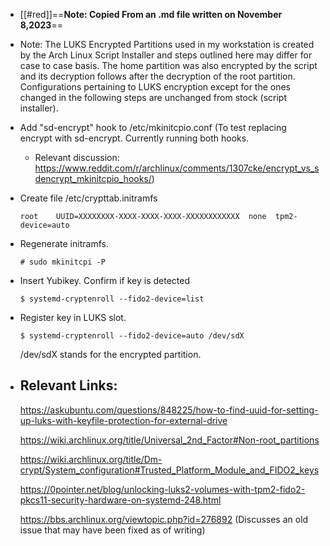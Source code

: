 - [[#red]]==**Note: Copied From an .md file written on November 8,2023**==
- Note: The LUKS Encrypted Partitions used in my workstation is created by the Arch Linux Script Installer and steps outlined here may differ for case to case basis. The home partition was also encrypted by the script and its decryption follows after the decryption of the root partition. Configurations pertaining to LUKS encryption except for the ones changed in the following steps are unchanged from stock (script installer).
- Add "sd-encrypt" hook to /etc/mkinitcpio.conf (To test replacing encrypt with sd-encrypt. Currently running both hooks.
	- Relevant discussion: https://www.reddit.com/r/archlinux/comments/1307cke/encrypt_vs_sdencrypt_mkinitcpio_hooks/)
- Create file /etc/crypttab.initramfs
  
    ```
    root    UUID=XXXXXXXX-XXXX-XXXX-XXXX-XXXXXXXXXXXX  none  tpm2-device=auto
  ```
- Regenerate initramfs. 
  
    ```
    # sudo mkinitcpi -P
  ```
- Insert Yubikey. Confirm if key is detected 
  
    ```
    $ systemd-cryptenroll --fido2-device=list
  ```
- Register key in LUKS slot. 
  
    ```
    $ systemd-cryptenroll --fido2-device=auto /dev/sdX
  ```
  
    /dev/sdX stands for the encrypted partition.
- ## Relevant Links:
  
  https://askubuntu.com/questions/848225/how-to-find-uuid-for-setting-up-luks-with-keyfile-protection-for-external-drive
  
  https://wiki.archlinux.org/title/Universal_2nd_Factor#Non-root_partitions
  
  https://wiki.archlinux.org/title/Dm-crypt/System_configuration#Trusted_Platform_Module_and_FIDO2_keys
  
  https://0pointer.net/blog/unlocking-luks2-volumes-with-tpm2-fido2-pkcs11-security-hardware-on-systemd-248.html
  
  https://bbs.archlinux.org/viewtopic.php?id=276892 (Discusses an old issue that may have been fixed as of writing)